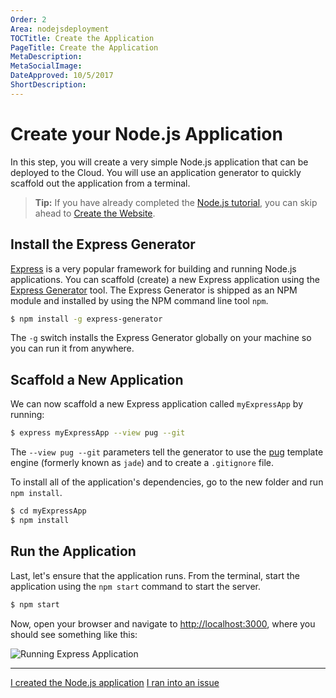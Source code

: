```yaml
---
Order: 2
Area: nodejsdeployment
TOCTitle: Create the Application
PageTitle: Create the Application
MetaDescription:
MetaSocialImage:
DateApproved: 10/5/2017
ShortDescription:
---
```

# Create your Node.js Application

In this step, you will create a very simple Node.js application that can be deployed to the Cloud. You will use an application generator to quickly scaffold out the application from a terminal.

> **Tip:** If you have already completed the [Node.js tutorial](/docs/nodejs/nodejs-tutorial.md), you can skip ahead to [Create the Website](/tutorials/nodejs-deployment/create-website.md).

## Install the Express Generator

[Express](https://www.expressjs.com) is a very popular framework for building and running Node.js applications. You can scaffold (create) a new Express application using the [Express Generator](https://expressjs.com/en/starter/generator.html) tool. The Express Generator is shipped as an NPM module and installed by using the NPM command line tool `npm`.

```bash
$ npm install -g express-generator
```

The `-g` switch installs the Express Generator globally on your machine so you can run it from anywhere.

## Scaffold a New Application

We can now scaffold a new Express application called `myExpressApp` by running:

```bash
$ express myExpressApp --view pug --git
```

The `--view pug --git` parameters tell the generator to use the [pug](https://pugjs.org/api/getting-started.html) template engine (formerly known as `jade`) and to create a `.gitignore` file.

To install all of the application's dependencies, go to the new folder and run `npm install`.

```bash
$ cd myExpressApp
$ npm install
```

## Run the Application

Last, let's ensure that the application runs. From the terminal, start the application using the `npm start` command to start the server.


```bash
$ npm start
```

Now, open your browser and navigate to [http://localhost:3000](http://localhost:3000), where you should see something like this:

![Running Express Application](images/nodejs-deployment/express.png)

----

<a class="tutorial-next-btn" href="/tutorials/nodejs-deployment/create-website">I created the Node.js application</a> <a class="tutorial-feedback-btn" onclick="reportIssue('node-deployment', 'express')" href="javascript:void(0)">I ran into an issue</a>
